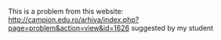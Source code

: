 This is a problem from this website: http://campion.edu.ro/arhiva/index.php?page=problem&action=view&id=1626 suggested by my student
